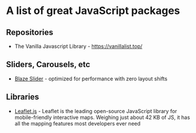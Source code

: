 # A list of great JavaScript packages

## Repositories

- The Vanilla Javascript Library - <https://vanillalist.top/>

## Sliders, Carousels, etc

- [Blaze Slider](https://blaze-slider.dev/) - optimized for performance with zero layout shifts

## Libraries

- [Leaflet.js](https://leafletjs.com/) - Leaflet is the leading open-source JavaScript library for mobile-friendly interactive maps. Weighing just about 42 KB of JS, it has all the mapping features most developers ever need

